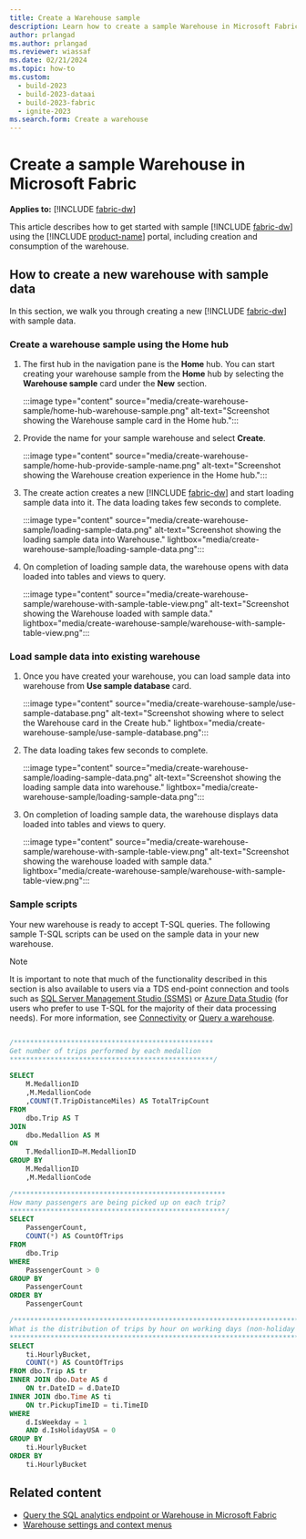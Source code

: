 ```yaml
---
title: Create a Warehouse sample
description: Learn how to create a sample Warehouse in Microsoft Fabric.
author: prlangad
ms.author: prlangad
ms.reviewer: wiassaf
ms.date: 02/21/2024
ms.topic: how-to
ms.custom:
  - build-2023
  - build-2023-dataai
  - build-2023-fabric
  - ignite-2023
ms.search.form: Create a warehouse
---
```

# Create a sample Warehouse in Microsoft Fabric

**Applies to:** [!INCLUDE [fabric-dw](includes/applies-to-version/fabric-dw.md)]

This article describes how to get started with sample [!INCLUDE [fabric-dw](includes/fabric-dw.md)] using the [!INCLUDE [product-name](../includes/product-name.md)] portal, including creation and consumption of the warehouse.

## How to create a new warehouse with sample data

In this section, we walk you through creating a new [!INCLUDE [fabric-dw](includes/fabric-dw.md)] with sample data.

### Create a warehouse sample using the Home hub

1. The first hub in the navigation pane is the **Home** hub. You can start creating your warehouse sample from the **Home** hub by selecting the **Warehouse sample** card under the **New** section.

   :::image type="content" source="media/create-warehouse-sample/home-hub-warehouse-sample.png" alt-text="Screenshot showing the Warehouse sample card in the Home hub.":::

1. Provide the name for your sample warehouse and select **Create**.

   :::image type="content" source="media/create-warehouse-sample/home-hub-provide-sample-name.png" alt-text="Screenshot showing the Warehouse creation experience in the Home hub.":::

1. The create action creates a new [!INCLUDE [fabric-dw](includes/fabric-dw.md)] and start loading sample data into it. The data loading takes few seconds to complete.

   :::image type="content" source="media/create-warehouse-sample/loading-sample-data.png" alt-text="Screenshot showing the loading sample data into Warehouse." lightbox="media/create-warehouse-sample/loading-sample-data.png":::

1. On completion of loading sample data, the warehouse opens with data loaded into tables and views to query.

   :::image type="content" source="media/create-warehouse-sample/warehouse-with-sample-table-view.png" alt-text="Screenshot showing the Warehouse loaded with sample data." lightbox="media/create-warehouse-sample/warehouse-with-sample-table-view.png":::

### Load sample data into existing warehouse

1. Once you have created your warehouse, you can load sample data into warehouse from **Use sample database** card.

   :::image type="content" source="media/create-warehouse-sample/use-sample-database.png" alt-text="Screenshot showing where to select the Warehouse card in the Create hub." lightbox="media/create-warehouse-sample/use-sample-database.png":::

1. The data loading takes few seconds to complete.

   :::image type="content" source="media/create-warehouse-sample/loading-sample-data.png" alt-text="Screenshot showing the loading sample data into warehouse." lightbox="media/create-warehouse-sample/loading-sample-data.png":::

1. On completion of loading sample data, the warehouse displays data loaded into tables and views to query.

   :::image type="content" source="media/create-warehouse-sample/warehouse-with-sample-table-view.png" alt-text="Screenshot showing the warehouse loaded with sample data." lightbox="media/create-warehouse-sample/warehouse-with-sample-table-view.png":::

### Sample scripts

Your new warehouse is ready to accept T-SQL queries. The following sample T-SQL scripts can be used on the sample data in your new warehouse.

> [!NOTE]
> It is important to note that much of the functionality described in this section is also available to users via a TDS end-point connection and tools such as [SQL Server Management Studio (SSMS)](/sql/ssms/download-sql-server-management-studio-ssms) or [Azure Data Studio](/sql/azure-data-studio/download-azure-data-studio) (for users who prefer to use T-SQL for the majority of their data processing needs). For more information, see [Connectivity](connectivity.md) or [Query a warehouse](query-warehouse.md).

```sql

/*************************************************
Get number of trips performed by each medallion
**************************************************/

SELECT 
    M.MedallionID
    ,M.MedallionCode
    ,COUNT(T.TripDistanceMiles) AS TotalTripCount
FROM   
    dbo.Trip AS T
JOIN   
    dbo.Medallion AS M
ON 
    T.MedallionID=M.MedallionID
GROUP BY 
    M.MedallionID
    ,M.MedallionCode

/****************************************************
How many passengers are being picked up on each trip?
*****************************************************/
SELECT
    PassengerCount,
    COUNT(*) AS CountOfTrips
FROM 
    dbo.Trip
WHERE 
    PassengerCount > 0
GROUP BY 
    PassengerCount
ORDER BY 
    PassengerCount

/*********************************************************************************
What is the distribution of trips by hour on working days (non-holiday weekdays)?
*********************************************************************************/
SELECT
    ti.HourlyBucket,
    COUNT(*) AS CountOfTrips
FROM dbo.Trip AS tr
INNER JOIN dbo.Date AS d
    ON tr.DateID = d.DateID
INNER JOIN dbo.Time AS ti
    ON tr.PickupTimeID = ti.TimeID
WHERE
    d.IsWeekday = 1
    AND d.IsHolidayUSA = 0
GROUP BY
    ti.HourlyBucket
ORDER BY
    ti.HourlyBucket
```

## Related content

- [Query the SQL analytics endpoint or Warehouse in Microsoft Fabric](query-warehouse.md)
- [Warehouse settings and context menus](settings-context-menus.md)

